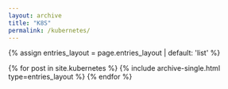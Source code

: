 ```yaml
---
layout: archive
title: "K8S"
permalink: /kubernetes/
---
```


{% assign entries_layout = page.entries_layout | default: 'list' %}
<div class="entries-{{ entries_layout }}">
  {% for post in site.kubernetes %}
    {% include archive-single.html type=entries_layout %}
  {% endfor %}
</div>
